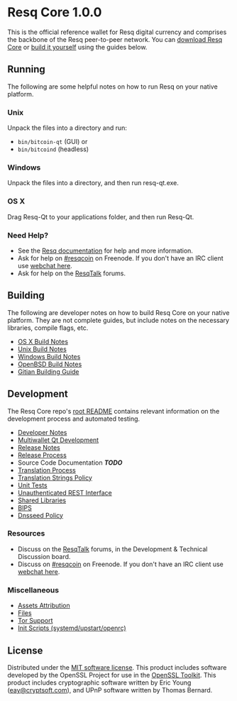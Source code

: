 Resq Core 1.0.0
=====================

This is the official reference wallet for Resq digital currency and comprises the backbone of the Resq peer-to-peer network. You can [download Resq Core](https://resqcoin.io) or [build it yourself](#building) using the guides below.

Running
---------------------
The following are some helpful notes on how to run Resq on your native platform.

### Unix

Unpack the files into a directory and run:

- `bin/bitcoin-qt` (GUI) or
- `bin/bitcoind` (headless)

### Windows

Unpack the files into a directory, and then run resq-qt.exe.

### OS X

Drag Resq-Qt to your applications folder, and then run Resq-Qt.

### Need Help?

* See the [Resq documentation](https://resqcoin.atlassian.net/wiki/display/DOC)
for help and more information.
* Ask for help on [#resqcoin](http://webchat.freenode.net?channels=resqcoin) on Freenode. If you don't have an IRC client use [webchat here](http://webchat.freenode.net?channels=resqcoin).
* Ask for help on the [ResqTalk](https://resqtalk.org/) forums.

Building
---------------------
The following are developer notes on how to build Resq Core on your native platform. They are not complete guides, but include notes on the necessary libraries, compile flags, etc.

- [OS X Build Notes](build-osx.md)
- [Unix Build Notes](build-unix.md)
- [Windows Build Notes](build-windows.md)
- [OpenBSD Build Notes](build-openbsd.md)
- [Gitian Building Guide](gitian-building.md)

Development
---------------------
The Resq Core repo's [root README](/README.md) contains relevant information on the development process and automated testing.

- [Developer Notes](developer-notes.md)
- [Multiwallet Qt Development](multiwallet-qt.md)
- [Release Notes](release-notes.md)
- [Release Process](release-process.md)
- Source Code Documentation ***TODO***
- [Translation Process](translation_process.md)
- [Translation Strings Policy](translation_strings_policy.md)
- [Unit Tests](unit-tests.md)
- [Unauthenticated REST Interface](REST-interface.md)
- [Shared Libraries](shared-libraries.md)
- [BIPS](bips.md)
- [Dnsseed Policy](dnsseed-policy.md)

### Resources
* Discuss on the [ResqTalk](https://resqtalk.org/) forums, in the Development & Technical Discussion board.
* Discuss on [#resqcoin](http://webchat.freenode.net/?channels=resqcoin) on Freenode. If you don't have an IRC client use [webchat here](http://webchat.freenode.net/?channels=resqcoin).

### Miscellaneous
- [Assets Attribution](assets-attribution.md)
- [Files](files.md)
- [Tor Support](tor.md)
- [Init Scripts (systemd/upstart/openrc)](init.md)

License
---------------------
Distributed under the [MIT software license](http://www.opensource.org/licenses/mit-license.php).
This product includes software developed by the OpenSSL Project for use in the [OpenSSL Toolkit](https://www.openssl.org/). This product includes
cryptographic software written by Eric Young ([eay@cryptsoft.com](mailto:eay@cryptsoft.com)), and UPnP software written by Thomas Bernard.
